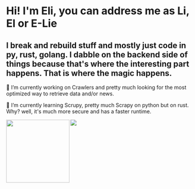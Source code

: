 # Hi! I'm Eli, you can address me as Li, El or E-Lie 
## I break and rebuild stuff and mostly just code in py, rust, golang. I dabble on the backend side of things because that's where the interesting part happens. That is where the magic happens.

<!-- -->

🔭 I’m currently working on Crawlers and pretty much looking for the most optimized way to retrieve data and/or news.

 🌱 I’m currently learning Scrupy, pretty much Scrapy on python but on rust. Why? well, it's much more secure and has a faster runtime.
<!---- 👯 I’m looking to collaborate on ...
- 🤔 I’m looking for help with ...
- 💬 Ask me about ...
- 📫 How to reach me: ...
- 😄 Pronouns: ...
- ⚡ Fun fact: ... -->

<div>
    <img height="170" align="left" src="https://github-readme-stats.vercel.app/api?username=totally-not-eli&count_private=true&include_all_commits=true" />
    <img src="https://github-readme-stats.vercel.app/api/top-langs/?username=totally-not-eli&layout=compact" />
  </div>
